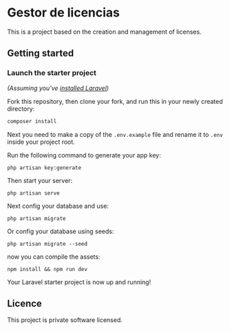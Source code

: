# Gestor de licencias

This is a project based on the creation and management of licenses.

## Getting started

### Launch the starter project

*(Assuming you've [installed Laravel](https://laravel.com/docs/7.x))*

Fork this repository, then clone your fork, and run this in your newly created directory:

``` bash
composer install
```

Next you need to make a copy of the `.env.example` file and rename it to `.env` inside your project root.

Run the following command to generate your app key:

```
php artisan key:generate
```

Then start your server:

```
php artisan serve
```

Next config your database and use:
```
php artisan migrate
```

Or config your database using seeds:
```
php artisan migrate --seed
```

now you can compile the assets:
```
npm install && npm run dev
```

Your Laravel starter project is now up and running! 


## Licence
This project is private software licensed.